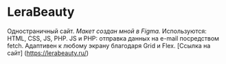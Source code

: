 # __LeraBeauty__

Одностраничный сайт. 
_Макет создан мной в Figma._
Используются: HTML, CSS, JS, PHP.
JS и PHP: отправка данных на e-mail посредством fetch.
Адаптивен к любому экрану благодаря Grid и Flex.
[Ссылка на сайт] (https://lerabeauty.ru/)


